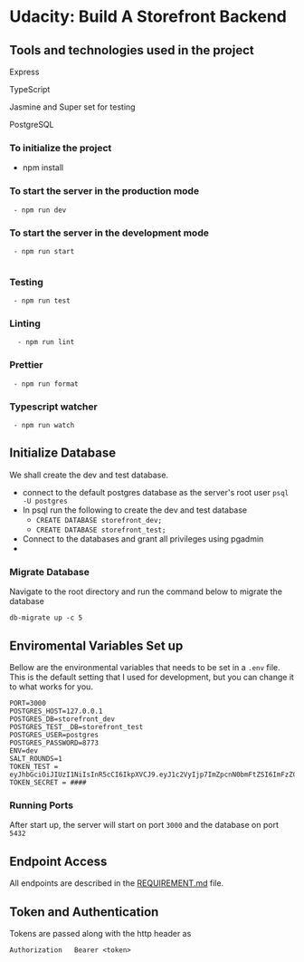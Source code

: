 # Udacity: Build A Storefront Backend

## Tools and technologies used in the project

Express

TypeScript

Jasmine and Super set for testing

PostgreSQL

### To initialize the project
- npm install

###  To start the server in the production mode

```
 - npm run dev
```

###  To start the server in the development mode

```
 - npm run start
 
```

### Testing

```
 - npm run test

```

### Linting

```
  - npm run lint
```


### Prettier

```
 - npm run format

```
### Typescript watcher

```
 - npm run watch

```




## Initialize Database
We shall create the dev and test database.

- connect to the default postgres database as the server's root user `psql -U postgres`
- In psql run the following to create the dev and test database
    - `CREATE DATABASE storefront_dev;`
    - `CREATE DATABASE storefront_test;`
- Connect to the databases and grant all privileges using pgadmin
- 
### Migrate Database
Navigate to the root directory and run the command below to migrate the database

`db-migrate up -c 5`


## Enviromental Variables Set up
Bellow are the environmental variables that needs to be set in a `.env` file. This is the default setting that I used for development, but you can change it to what works for you.

```
PORT=3000
POSTGRES_HOST=127.0.0.1
POSTGRES_DB=storefront_dev
POSTGRES_TEST__DB=storefront_test
POSTGRES_USER=postgres
POSTGRES_PASSWORD=8773
ENV=dev
SALT_ROUNDS=1
TOKEN_TEST = eyJhbGciOiJIUzI1NiIsInR5cCI6IkpXVCJ9.eyJ1c2VyIjp7ImZpcnN0bmFtZSI6ImFzZCIsImxhc3RuYW1lIjoiYXNkIn0sImlhdCI6MTY1MTM3MDk1NX0.Ik3sQnSCWshS7fPDepmY6A0EU7XqMZJHLdE94__Popo.e30.J8BgsyqA3Y6F71NXbfuYIfRVuvRa_qb08RStxrCVhlQ
TOKEN_SECRET = ####

```



### Running Ports
After start up, the server will start on port `3000` and the database on port `5432`

## Endpoint Access
All endpoints are described in the [REQUIREMENT.md](REQUIREMENTS.md) file.

## Token and Authentication
Tokens are passed along with the http header as
```
Authorization   Bearer <token>
```
